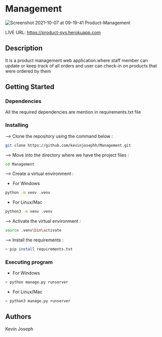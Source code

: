 # Management
![Screenshot 2021-10-07 at 09-19-41 Product-Management](https://user-images.githubusercontent.com/38029772/136344690-d2882a13-f64f-4856-8fa6-617cf77c2a8c.png)

LIVE URL: https://product-sys.herokuapp.com
## Description
It is a product management web application.where staff member can update or keep track of all orders and user can check-in on products that were ordered by them 

## Getting Started

### Dependencies

All the required dependencies are mention in requirements.txt file

### Installing
--> Clone the repository using the command below :
```bash
git clone https://github.com/kevinjosephh/Management.git

```
--> Move into the directory where we have the project files : 
```bash
cd Management

```
--> Create a virtual environment :
* For Windows
```bash
python -m venv .venv

```
* For Linux/Mac
```bash
python3 -m venv .venv

```
--> Activate the virtual environment :
```bash
source .venv\bin\activate

```
--> Install the requirements :
```bash
> pip install requirements.txt


```

### Executing program
* For Windows
```bash
> python manage.py runserver

```

* For Linux/Mac
```bash
> python3 manage.py runserver

```

## Authors

Kevin Joseph
